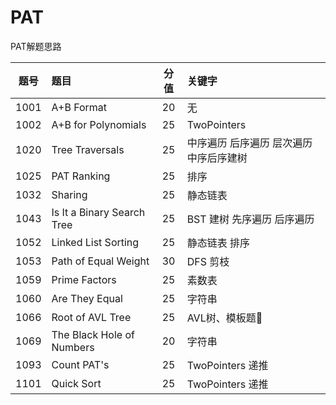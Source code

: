 # PAT

PAT解题思路

|  题号  | 题目  | 分值 | 关键字 |
:-:|:-|:-:|:-|
1001| A+B Format                |20|无  
1002| A+B for Polynomials       |25|TwoPointers
1020| Tree Traversals           |25|中序遍历 后序遍历 层次遍历 中序后序建树
1025| PAT Ranking               |25|排序
1032| Sharing                   |25|静态链表
1043| Is It a Binary Search Tree|25|BST 建树 先序遍历 后序遍历
1052| Linked List Sorting       |25|静态链表 排序
1053| Path of Equal Weight      |30|DFS 剪枝
1059| Prime Factors             |25|素数表
1060| Are They Equal            |25|字符串
1066| Root of AVL Tree          |25|AVL树、模板题📐
1069| The Black Hole of Numbers |20|字符串
1093| Count PAT's               |25|TwoPointers 递推
1101| Quick Sort                |25|TwoPointers 递推